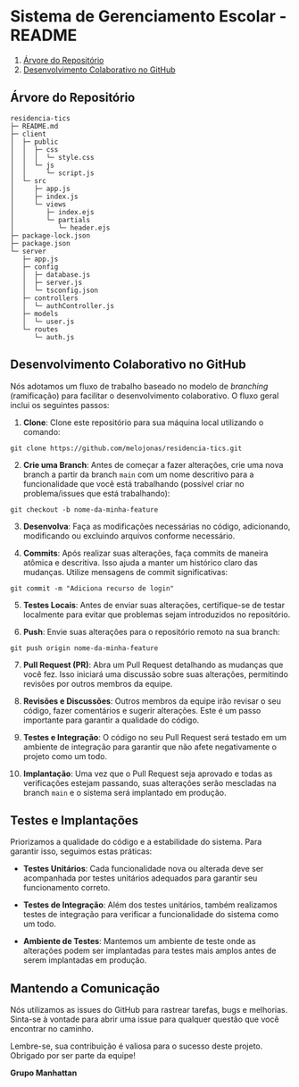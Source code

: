 # Sistema de Gerenciamento Escolar - README

1. [Árvore do Repositório](https://github.com/melojonas/residencia-tics/tree/main#%C3%A1rvore-do-reposit%C3%B3rio)
2. [Desenvolvimento Colaborativo no GitHub](https://github.com/melojonas/residencia-tics/tree/main#desenvolvimento-colaborativo-no-github)

## Árvore do Repositório

```
residencia-tics
├─ README.md
├─ client
│  ├─ public
│  │  ├─ css
│  │  │  └─ style.css
│  │  └─ js
│  │     └─ script.js
│  └─ src
│     ├─ app.js
│     ├─ index.js
│     └─ views
│        ├─ index.ejs
│        └─ partials
│           └─ header.ejs
├─ package-lock.json
├─ package.json
└─ server
   ├─ app.js
   ├─ config
   │  ├─ database.js
   │  ├─ server.js
   │  └─ tsconfig.json
   ├─ controllers
   │  └─ authController.js
   ├─ models
   │  └─ user.js
   └─ routes
      └─ auth.js
```

## Desenvolvimento Colaborativo no GitHub

Nós adotamos um fluxo de trabalho baseado no modelo de *branching* (ramificação) para facilitar o desenvolvimento colaborativo. O fluxo geral inclui os seguintes passos:

1. **Clone**: Clone este repositório para sua máquina local utilizando o comando:
```
git clone https://github.com/melojonas/residencia-tics.git
```

2. **Crie uma Branch**: Antes de começar a fazer alterações, crie uma nova branch a partir da branch `main` com um nome descritivo para a funcionalidade que você está trabalhando (possível criar no problema/issues que está trabalhando):
```
git checkout -b nome-da-minha-feature
```

3. **Desenvolva**: Faça as modificações necessárias no código, adicionando, modificando ou excluindo arquivos conforme necessário.

4. **Commits**: Após realizar suas alterações, faça commits de maneira atômica e descritiva. Isso ajuda a manter um histórico claro das mudanças. Utilize mensagens de commit significativas:
```
git commit -m "Adiciona recurso de login"
```
5. **Testes Locais**: Antes de enviar suas alterações, certifique-se de testar localmente para evitar que problemas sejam introduzidos no repositório.

6. **Push**: Envie suas alterações para o repositório remoto na sua branch:
```
git push origin nome-da-minha-feature
```

7. **Pull Request (PR)**: Abra um Pull Request detalhando as mudanças que você fez. Isso iniciará uma discussão sobre suas alterações, permitindo revisões por outros membros da equipe.

8. **Revisões e Discussões**: Outros membros da equipe irão revisar o seu código, fazer comentários e sugerir alterações. Este é um passo importante para garantir a qualidade do código.

9. **Testes e Integração**: O código no seu Pull Request será testado em um ambiente de integração para garantir que não afete negativamente o projeto como um todo.

10. **Implantação**: Uma vez que o Pull Request seja aprovado e todas as verificações estejam passando, suas alterações serão mescladas na branch `main` e o sistema será implantado em produção.

## Testes e Implantações

Priorizamos a qualidade do código e a estabilidade do sistema. Para garantir isso, seguimos estas práticas:

- **Testes Unitários**: Cada funcionalidade nova ou alterada deve ser acompanhada por testes unitários adequados para garantir seu funcionamento correto.

- **Testes de Integração**: Além dos testes unitários, também realizamos testes de integração para verificar a funcionalidade do sistema como um todo.

- **Ambiente de Testes**: Mantemos um ambiente de teste onde as alterações podem ser implantadas para testes mais amplos antes de serem implantadas em produção.

## Mantendo a Comunicação

Nós utilizamos as issues do GitHub para rastrear tarefas, bugs e melhorias. Sinta-se à vontade para abrir uma issue para qualquer questão que você encontrar no caminho.

Lembre-se, sua contribuição é valiosa para o sucesso deste projeto. Obrigado por ser parte da equipe!


**Grupo Manhattan**
